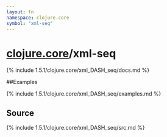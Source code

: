 ```yaml
---
layout: fn
namespace: clojure.core
symbol: "xml-seq"
---
```


# [clojure.core](../)/xml-seq

{% include 1.5.1/clojure.core/xml_DASH_seq/docs.md %}

##Examples

{% include 1.5.1/clojure.core/xml_DASH_seq/examples.md %}
## Source
{% include 1.5.1/clojure.core/xml_DASH_seq/src.md %}

